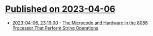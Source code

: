 # [Published on 2023-04-06](index.md)

* [2023-04-06, 23:19:00](https://soylentnews.org/article.pl?sid=23/04/05/0950238&from=rss) - [The Microcode and Hardware in the 8086 Processor That Perform String Operations](https://soylentnews.org/article.pl?sid=23/04/05/0950238&from=rss)
